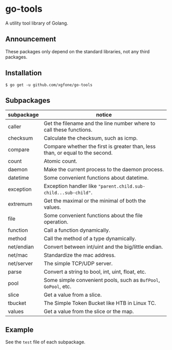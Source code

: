 # go-tools
A utility tool library of Golang.

## Announcement
These packages only depend on the standard libraries, not any third packages.

## Installation
```shell
$ go get -u github.com/xgfone/go-tools
```

## Subpackages

subpackage   |   notice
-------------|-----------
caller       | Get the filename and the line number where to call these functions.
checksum     | Calculate the checksum, such as icmp.
compare      | Compare whether the first is greater than, less than, or equal to the second.
count        | Atomic count.
daemon       | Make the current process to the daemon process.
datetime     | Some convenient functions about datetime.
exception    | Exception handler like `"parent.child.sub-child...sub-child"`.
extremum     | Get the maximal or the minimal of both the values.
file         | Some convenient functions about the file operation.
function     | Call a function dynamically.
method       | Call the method of a type dynamically.
net/endian   | Convert between int/uint and the big/little endian.
net/mac      | Standardize the mac address.
net/server   | The simple TCP/UDP server.
parse        | Convert a string to bool, int, uint, float, etc.
pool         | Some simple convenient pools, such as `BufPool`, `GoPool`, etc.
slice        | Get a value from a slice.
tbucket      | The Simple Token Bucket like HTB in Linux TC.
values       | Get a value from the slice or the map.

## Example
See the `test` file of each subpackage.
